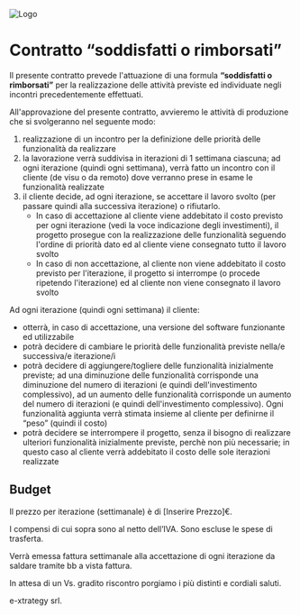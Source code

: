 ![Logo](http://www.extrategy.net/themes/custom/extrategy/img/logo-extrategy.svg)

# Contratto “soddisfatti o rimborsati”

Il presente contratto prevede l'attuazione di una formula **“soddisfatti o rimborsati”** per la realizzazione delle attività previste ed individuate negli incontri precedentemente effettuati.

All'approvazione del presente contratto, avvieremo le attività di produzione che si svolgeranno nel seguente modo:

1. realizzazione di un incontro per la definizione delle priorità delle funzionalità da realizzare
2. la lavorazione verrà suddivisa in iterazioni di 1 settimana ciascuna; ad ogni iterazione (quindi ogni settimana), verrà fatto un incontro con il cliente (de visu o da remoto) dove verranno prese in esame le funzionalità realizzate
3. il cliente decide, ad ogni iterazione, se accettare il lavoro svolto (per passare quindi alla successiva iterazione) o rifiutarlo.
    * In caso di accettazione al cliente viene addebitato il costo previsto per ogni iterazione (vedi la voce indicazione degli investimenti), il progetto prosegue con la realizzazione delle funzionalità seguendo l'ordine di priorità dato ed al cliente viene consegnato tutto il lavoro svolto
    * In caso di non accettazione, al cliente non viene addebitato il costo previsto per l'iterazione, il progetto si interrompe (o procede ripetendo l'iterazione) ed al cliente non viene consegnato il lavoro svolto

Ad ogni iterazione (quindi ogni settimana) il cliente:

* otterrà, in caso di accettazione, una versione del software funzionante ed utilizzabile
* potrà decidere di cambiare le priorità delle funzionalità previste nella/e successiva/e iterazione/i
* potrà decidere di aggiungere/togliere delle funzionalità inizialmente previste; ad una diminuzione delle funzionalità corrisponde una diminuzione del numero di iterazioni (e quindi dell'investimento complessivo), ad un aumento delle funzionalità corrisponde un aumento del numero di iterazioni (e quindi dell'investimento complessivo). Ogni funzionalità aggiunta verrà stimata insieme al cliente per definirne il “peso” (quindi il costo)
* potrà decidere se interrompere il progetto, senza il bisogno di realizzare ulteriori funzionalità inizialmente previste, perchè non più necessarie; in questo caso al cliente verrà addebitato il costo delle sole iterazioni realizzate

## Budget

Il prezzo per iterazione (settimanale) è di [Inserire Prezzo]€.

I compensi di cui sopra sono al netto dell’IVA.
Sono escluse le spese di trasferta.

Verrà emessa fattura settimanale alla accettazione di ogni iterazione da saldare tramite bb a vista fattura.

In attesa di un Vs. gradito riscontro porgiamo i più distinti e cordiali saluti.

e-xtrategy srl.
